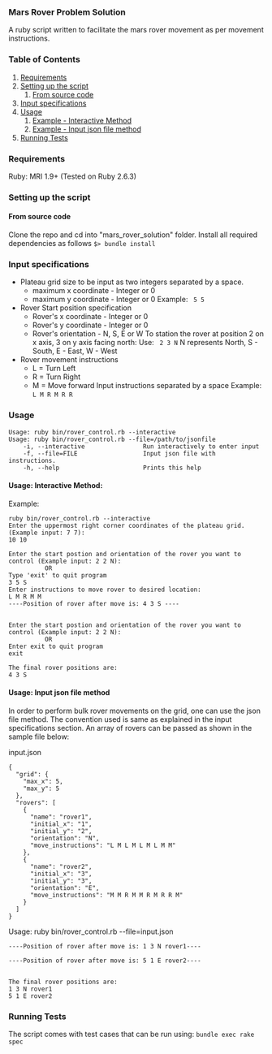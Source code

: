 ### Mars Rover Problem Solution
A ruby script written to facilitate the mars rover movement as per movement instructions.

### Table of Contents
1. [Requirements](#markdown-header-requirements)
2. [Setting up the script](#markdown-header-setting-up-the-script)
    1. [From source code](#markdown-header-from-source-code)
3. [Input specifications](#markdown-header-input-specifications)
4. [Usage](#markdown-header-usage)
    1. [Example - Interactive Method](#markdown-header-usage-interactive-method)
    2. [Example - Input json file method](#markdown-header-input-json-file-method)
5. [Running Tests](#markdown-header-running-tests)

### Requirements
Ruby: MRI 1.9+ (Tested on Ruby 2.6.3)

### Setting up the script

#### From source code
Clone the repo and cd into "mars_rover_solution" folder.
Install all required dependencies as follows
`$> bundle install`
  
### Input specifications
- Plateau grid size to be input as two integers separated by a space.
    - maximum x coordinate - Integer or 0
    - maximum y coordinate - Integer or 0
    Example: ` 5 5`
- Rover Start position specification
    - Rover's x coordinate - Integer or 0
    -  Rover's y coordinate - Integer or 0
    - Rover's orientation - N, S, E or W 
    To station the rover at position 2 on x axis, 3 on y axis facing north:
    Use: ` 2 3 N`
    N represents North, S - South,  E - East, W - West
- Rover movement instructions
    - L = Turn Left
    - R = Turn Right
    - M = Move forward
    Input instructions separated by a space
    Example: `L M R M R R`

### Usage
```
Usage: ruby bin/rover_control.rb --interactive
Usage: ruby bin/rover_control.rb --file=/path/to/jsonfile
    -i, --interactive                Run interactively to enter input
    -f, --file=FILE                  Input json file with instructions.
    -h, --help                       Prints this help
``` 

#### Usage: Interactive Method:
Example:

```
ruby bin/rover_control.rb --interactive
Enter the uppermost right corner coordinates of the plateau grid. (Example input: 7 7):
10 10

Enter the start postion and orientation of the rover you want to control (Example input: 2 2 N):
          OR
Type 'exit' to quit program
3 5 S
Enter instructions to move rover to desired location:
L M R M M
----Position of rover after move is: 4 3 S ----


Enter the start postion and orientation of the rover you want to control (Example input: 2 2 N):
          OR
Enter exit to quit program
exit

The final rover positions are:
4 3 S
```

####  Usage: Input json file method
In order to perform bulk rover movements on the grid, one can use the json file method.
The convention used is same as explained in the input specifications section. An array of rovers can be passed as shown in the sample file below:

input.json

```
{
  "grid": {
    "max_x": 5,
    "max_y": 5
  },
  "rovers": [
    {
      "name": "rover1",
      "initial_x": "1",
      "initial_y": "2",
      "orientation": "N",
      "move_instructions": "L M L M L M L M M"
    },
    {
      "name": "rover2",
      "initial_x": "3",
      "initial_y": "3",
      "orientation": "E",
      "move_instructions": "M M R M M R M R R M"
    }
  ]
}
```

Usage: ruby bin/rover_control.rb --file=input.json

```
----Position of rover after move is: 1 3 N rover1----

----Position of rover after move is: 5 1 E rover2----


The final rover positions are:
1 3 N rover1
5 1 E rover2
```

### Running Tests
The script comes with test cases that can be run using:
`bundle exec rake spec`